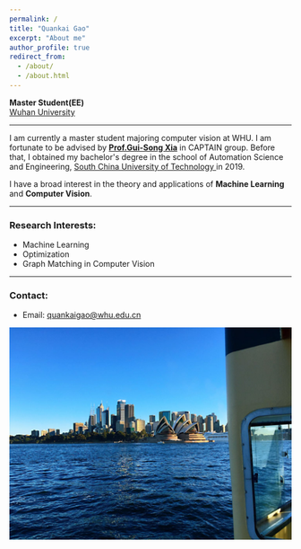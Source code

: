 ```yaml
---
permalink: /
title: "Quankai Gao"
excerpt: "About me"
author_profile: true
redirect_from: 
  - /about/
  - /about.html
---
```


<span style="font-weight:bold">Master Student(EE)</span><br>
<a href="https://www.whu.edu.cn/" target="_blank">Wuhan University</a><br>

---

I am currently a master student majoring computer vision at WHU. I am fortunate to be advised by [**Prof.Gui-Song Xia**](http://www.captain-whu.com/xia.html) in CAPTAIN group. Before that, I obtained my bachelor's degree in the school of Automation Science and Engineering, <a href="https://www.scut.edu.cn/" target="_blank"> South China University of Technology </a>in 2019.

I have a broad interest in the theory and applications of **Machine Learning** and **Computer Vision**.

---

### Research Interests:
* Machine Learning
* Optimization
* Graph Matching in Computer Vision

---

### Contact:
- Email: quankaigao@whu.edu.cn


![Editing a markdown file for a talk](/images/Sydney.jpg)

